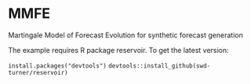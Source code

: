 # MMFE
Martingale Model of Forecast Evolution for synthetic forecast generation

The example requires R package reservoir. To get the latest version:

`install.packages("devtools")`
`devtools::install_github(swd-turner/reservoir)`
